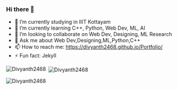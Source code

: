 ### Hi there 👋

- 🔭 I’m currently studying in IIIT Kottayam
- 🌱 I’m currently learning C++, Python, Web Dev, ML, AI
- 👯 I’m looking to collaborate on Web Dev, Designing, ML Research
- 💬 Ask me about Web Dev,Designing,ML,Python,C++
- 📫 How to reach me: https://divyanth2468.github.io/Portfolio/
- ⚡ Fun fact: Jekyll
<p><img align="left" src="https://github-readme-stats.vercel.app/api/top-langs?username=Divyanth2468&show_icons=true&locale=en&layout=compact" alt="Divyanth2468" /></p>

<p>&nbsp;<img align="center" src="https://github-readme-stats.vercel.app/api?username=Divyanth2468&show_icons=true&locale=en" alt="Divyanth2468" /></p>

<p><img align="center" src="https://github-readme-streak-stats.herokuapp.com/?user=Divyanth2468&" alt="Divyanth2468" /></p>
